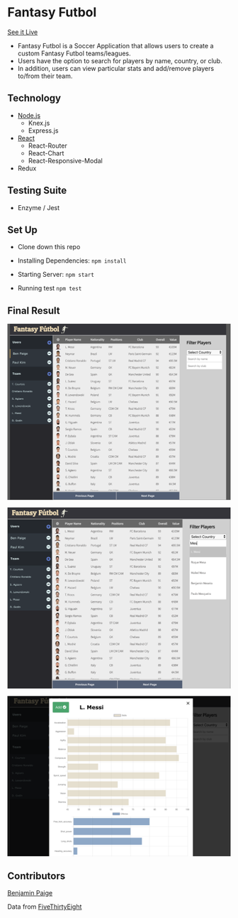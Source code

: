 # Fantasy Futbol
[See it Live](https://fantasy-futbol-app.herokuapp.com/)
- Fantasy Futbol is a Soccer Application that allows users to create a custom Fantasy Futbol teams/leagues.  
- Users have the option to search for players by name, country, or club.  
- In addition, users can view particular stats and add/remove players to/from their team. 


## Technology

* [Node.js](https://github.com/sojurner/BYOB) 
  * Knex.js
  * Express.js
* [React](https://github.com/facebook/create-react-app)
  * React-Router
  * React-Chart
  * React-Responsive-Modal
* Redux

## Testing Suite

* Enzyme / Jest

## Set Up

- Clone down this repo

- Installing Dependencies: `npm install`

- Starting Server: `npm start`

- Running test `npm test`

## Final Result
![Screenshot 1](src/screenshots/1.png) 

![Screenshot 2](src/screenshots/2.png)  

![Screenshot 3](src/screenshots/3.png)  


## Contributors
[Benjamin Paige](https://github.com/benjaminpaige)

Data from [FiveThirtyEight](https://github.com/fivethirtyeight/data)
